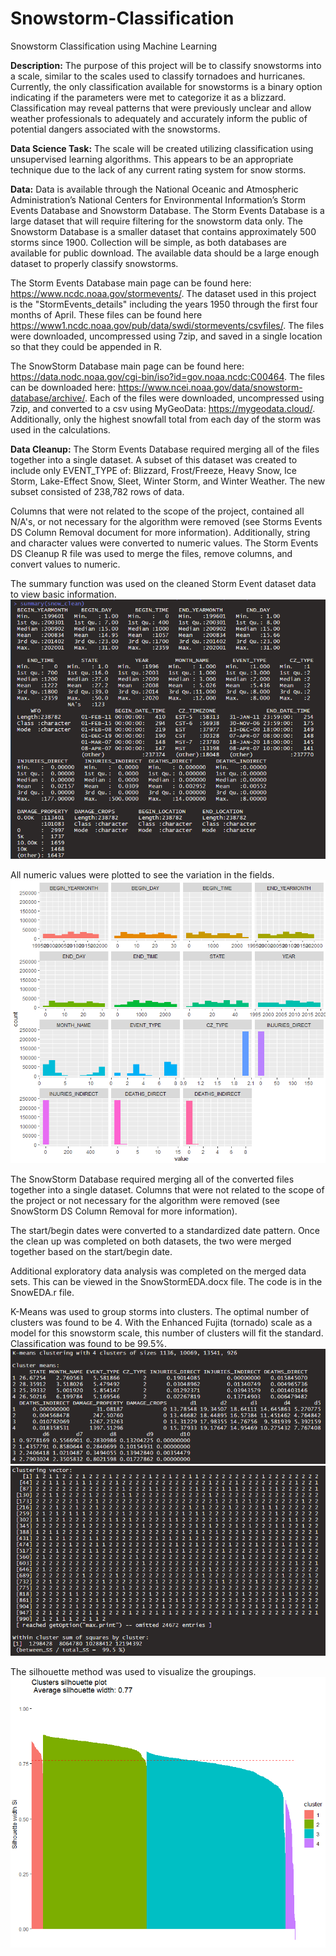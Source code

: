 # Snowstorm-Classification
Snowstorm Classification using Machine Learning

**Description:**  The purpose of this project will be to classify snowstorms into a scale, similar to the scales used to classify tornadoes and hurricanes.  Currently, the only classification available for snowstorms is a binary option indicating if the parameters were met to categorize it as a blizzard.  Classification may reveal patterns that were previously unclear and allow weather professionals to adequately and accurately inform the public of potential dangers associated with the snowstorms.

**Data Science Task:**  The scale will be created utilizing classification using unsupervised learning algorithms.  This appears to be an appropriate technique due to the lack of any current rating system for snow storms.

**Data:**  Data is available through the National Oceanic and Atmospheric Administration’s National Centers for Environmental Information’s Storm Events Database and Snowstorm Database.  The Storm Events Database is a large dataset that will require filtering for the snowstorm data only.  The Snowstorm Database is a smaller dataset that contains approximately 500 storms since 1900.  Collection will be simple, as both databases are available for public download.  The available data should be a large enough dataset to properly classify snowstorms.

The Storm Events Database main page can be found here: https://www.ncdc.noaa.gov/stormevents/.  The dataset used in this project is the "StormEvents_details" including the years 1950 through the first four months of April.  These files can be found here https://www1.ncdc.noaa.gov/pub/data/swdi/stormevents/csvfiles/.  The files were downloaded, uncompressed using 7zip, and saved in a single location so that they could be appended in R.

The SnowStorm Database main page can be found here:  https://data.nodc.noaa.gov/cgi-bin/iso?id=gov.noaa.ncdc:C00464.  The files can be downloaded here:  https://www.ncei.noaa.gov/data/snowstorm-database/archive/.  Each of the files were downloaded, uncompressed using 7zip, and converted to a csv using MyGeoData: https://mygeodata.cloud/.  Additionally, only the highest snowfall total from each day of the storm was used in the calculations.

**Data Cleanup:** The Storm Events Database required merging all of the files together into a single dataset.  A subset of this dataset was created to include only EVENT_TYPE of: Blizzard, Frost/Freeze, Heavy Snow, Ice Storm, Lake-Effect Snow, Sleet, Winter Storm, and Winter Weather.  The new subset consisted of 238,782 rows of data.  

Columns that were not related to the scope of the project, contained all N/A's, or not necessary for the algorithm were removed (see Storms Events DS Column Removal document for more information).  Additionally, string and character values were converted to numeric values.  The Storm Events DS Cleanup R file was used to merge the files, remove columns, and convert values to numeric.

The summary function was used on the cleaned Storm Event dataset data to view basic information.
![StormEventDSSummary](https://github.com/wxwatchr/Snowstorm-Classification/blob/master/Graphics/StormEventsDSSummary.PNG)

All numeric values were plotted to see the variation in the fields.
![StormEventDSNumericValues](https://github.com/wxwatchr/Snowstorm-Classification/blob/master/Graphics/StormEventsDSNumericValues.PNG)

The SnowStorm Database required merging all of the converted files together into a single dataset.  Columns that were not related to the scope of the project or not necessary for the algorithm were removed (see SnowStorm DS Column Removal for more information).  

The start/begin dates were converted to a standardized date pattern.  Once the clean up was completed on both datasets, the two were merged together based on the start/begin date.

Additional exploratory data analysis was completed on the merged data sets.  This can be viewed in the SnowStormEDA.docx file.  The code is in the SnowEDA.r file.  

K-Means was used to group storms into clusters.  The optimal number of clusters was found to be 4.  With the Enhanced Fujita (tornado) scale as a model for this snowstorm scale, this number of clusters will fit the standard.  Classification was found to be 99.5%.  
![ResultsOne](https://github.com/wxwatchr/Snowstorm-Classification/blob/master/Graphics/analysis4.PNG)
![ResultsTwo](https://github.com/wxwatchr/Snowstorm-Classification/blob/master/Graphics/analysis4_2.PNG)

The silhouette method was used to visualize the groupings.
![SnowSilhouetteMethod](https://github.com/wxwatchr/Snowstorm-Classification/blob/master/Graphics/silhouette4.PNG)
